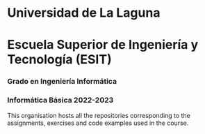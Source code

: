 # Universidad de La Laguna
# Escuela Superior de Ingeniería y Tecnología (ESIT)
### Grado en Ingeniería Informática
### Informática Básica 2022-2023

This organisation hosts all the repositories corresponding to the assignments, exercises and code examples used in the course.
